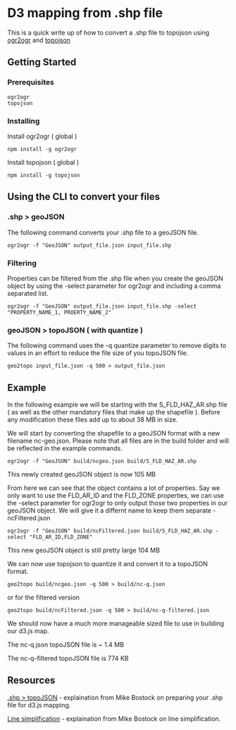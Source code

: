 # D3 mapping from .shp file

This is a quick write up of how to convert a .shp file to topojson using [ogr2ogr](https://www.npmjs.com/package/ogr2ogr) and [topojson](https://www.npmjs.com/package/topojson)

## Getting Started

### Prerequisites

```
ogr2ogr
topojson
```

### Installing

Install ogr2ogr ( global )

```
npm install -g ogr2ogr
```

Install topojson ( global )

```
npm install -g topojson
```

## Using the CLI to convert your files

### .shp > geoJSON
The following command converts your .shp file to a geoJSON file.
```
ogr2ogr -f "GeoJSON" output_file.json input_file.shp
```

### Filtering
Properties can be filtered from the .shp file when you create the geoJSON object by using the -select parameter for ogr2ogr and including a comma separated list.
```
ogr2ogr -f "GeoJSON" output_file.json input_file.shp -select "PROPERTY_NAME_1, PROERTY_NAME_2"
```

### geoJSON > topoJSON ( with quantize )
The following command uses the -q quantize parameter to remove digits to values in an effort to reduce the file size of you topoJSON file.
```
geo2topo input_file.json -q 500 > output_file.json
```

## Example
In the following example we will be starting with the S_FLD_HAZ_AR.shp file ( as well as the other mandatory files that make up the shapefile ). Before any modification these files add up to about 38 MB in size.

We will start by converting the shapefile to a geoJSON format with a new filename nc-geo.json. Please note that all files are in the build folder and will be reflected in the example commands.
```
ogr2ogr -f "GeoJSON" build/ncgeo.json build/S_FLD_HAZ_AR.shp
```
This newly created geoJSON object is now 105 MB

From here we can see that the object contains a lot of properties. Say we only want to use the FLD_AR_ID and the FLD_ZONE properties, we can use the -select parameter for ogr2ogr to only output those two properties in our geoJSON object. We will give it a differnt name to keep them separate - ncFiltered.json
```
ogr2ogr -f "GeoJSON" build/ncFiltered.json build/S_FLD_HAZ_AR.shp -select "FLD_AR_ID,FLD_ZONE"
```

This new geoJSON object is still pretty large 104 MB

We can now use topojson to quantize it and convert it to a topoJSON format.
```
geo2topo build/ncgeo.json -q 500 > build/nc-q.json
```

or for the filtered version
```
geo2topo build/ncFiltered.json -q 500 > build/nc-q-filtered.json
```

We should now have a much more manageable sized file to use in building our d3.js map. 

The nc-q.json topoJSON file is ~ 1.4 MB

The nc-q-filtered topoJSON file is 774 KB

## Resources
[.shp > topoJSON](https://medium.com/@mbostock/command-line-cartography-part-3-1158e4c55a1e) - explaination from Mike Bostock on preparing your .shp file for d3.js mapping.

[Line simplification](https://bost.ocks.org/mike/simplify/) - explaination from Mike Bostock on line simplification.